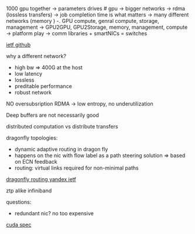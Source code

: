 1000 gpu together
-> parameters drives # gpu -> bigger networks
-> rdma (lossless transfers)
-> job completion time is what matters
-> many different networks (memory ) -. GPU compute, genral compute, storage, management
    -> GPU2GPU, GPU2Storage, memory, management, compute
-> platform play -> comm libraries + smartNICs = switches

[ietf github](https://github.com/Yingzhen-ietf/AIDC-IETF117/blob/main/AIDC.md)

why a different network?
- high bw => 400G at the host
- low latency
- lossless
- preditable performance
- robust network

NO oversubsription
RDMA -> low entropy, no underutilization

Deep buffers are not necessarily good

distributed computation vs distribute transfers

dragonfly topologies:
- dynamic adaptive routing in dragon fly
- happens on the nic with flow label as a path steering solution => based on ECN feedback
- routing: virtual links required for non-minimal paths

[dragonfly routing yandex ietf](https://datatracker.ietf.org/meeting/117/materials/slides-117-rtgwg-sessa-14-dragonfly-routing)

ztp alike infiniband

questions:
- redundant nic? no too expensive


[cuda spec](https://docs.nvidia.com/cuda/cuda-c-programming-guide/index.html#)
